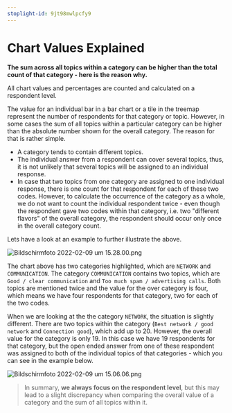 ```yaml
---
stoplight-id: 9jt98mwlpcfy9
---
```


# Chart Values Explained

**The sum across all topics within a category can be higher than the total count of that category - here is the reason why.**

All chart values and percentages are counted and calculated on a respondent level.

The value for an individual bar in a bar chart or a tile in the treemap represent the number of respondents for that category or topic. However, in some cases the sum of all topics within a particular category can be higher than the absolute number shown for the overall category. The reason for that is rather simple.

 - A category tends to contain different topics.
 - The individual answer from a respondent can cover several topics, thus, it is not unlikely that several topics will be assigned to an individual response.
 - In case that two topics from one category are assigned to one individual response, there is one count for that respondent for each of these two codes. However, to calculate the occurrence of the category as a whole, we do not want to count the individual respondent twice - even though the respondent gave two codes within that category, i.e. two "different flavors" of the overall category, the respondent should occur only once in the overall category count.

Lets have a look at an example to further illustrate the above. 

![Bildschirmfoto 2022-02-09 um 15.28.00.png](https://stoplight.io/api/v1/projects/cHJqOjEyNDcxMw/images/wiqekGcZlbw)

The chart above has two categories highlighted, which are `NETWORK` and `COMMUNICATION`. The category `COMMUNICATION` contains two topics, which are `Good / clear communication` and `Too much spam / advertising calls`. Both topics are mentioned twice and the value for the over category is four, which means we have four respondents for that category, two for each of the two codes.

When we are looking at the the category `NETWORK`, the situation is slightly different. There are two topics within the category (`Best network / good network` and `Connection good`), which add up to 20. However, the overall value for the category is only 19. In this case we have 19 respondents for that category, but the open ended answer from one of these respondent was assigned to both of the individual topics of that categories - which you can see in the example below.

![Bildschirmfoto 2022-02-09 um 15.06.06.png](https://stoplight.io/api/v1/projects/cHJqOjEyNDcxMw/images/DS7FovGzYi0)

<!-- theme: info -->
> In summary, **we always focus on the respondent level**, but this may lead to a slight discrepancy when comparing the overall value of a category and the sum of all topics within it.




